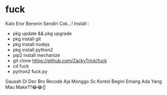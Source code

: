 # fuck
Kalo Eror Benerin Sendiri Cok...!
Install :

- pkg update && pkg upgrade
- pkg install git
- pkg install nodejs
- pkg install python2
- pip2 install mechanize
- git clone https://github.com/ZackyTrick/fuck
- cd fuck
- python2 fuck.py

Gausah Di Dec Bro Recode Aja Monggo
Sc Kontol Begini Emang Ada Yang Mau Make??😂😂☝️
